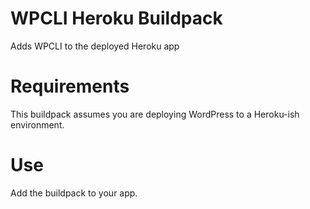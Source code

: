 # WPCLI Heroku Buildpack

Adds WPCLI to the deployed Heroku app

# Requirements

This buildpack assumes you are deploying WordPress to a Heroku-ish environment.

# Use

Add the buildpack to your app.
